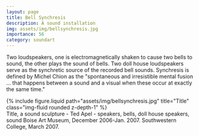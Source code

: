 ```yaml
---
layout: page
title: Bell Synchresis
description: A sound installation
img: assets/img/bellsynchresis.jpg
importance: 56
category: soundart
---
```


Two loudspeakers, one is electromagnetically shaken to cause two bells to sound, the other plays the sound of bells. Two doll house loudspeakers serve as the synchretic source of the recorded bell sounds. Synchresis is defined by Michel Chion as the "spontaneous and irresistible mental fusion ... that happens between a sound and a visual when these occur at exactly the same time."

<div class="row">
    <div class="col-sm mt-3 mt-md-0">
        {% include figure.liquid path="assets/img/bellsynchresis.jpg" title="Title" class="img-fluid rounded z-depth-1" %}
    </div>
</div>
<div class="caption">
    Title, a sound sculpture - Ted Apel - speakers, bells, doll house speakers, sound
    Boise Art Museum, December 2006-Jan. 2007.
    Southwestern College, March 2007.

</div>
